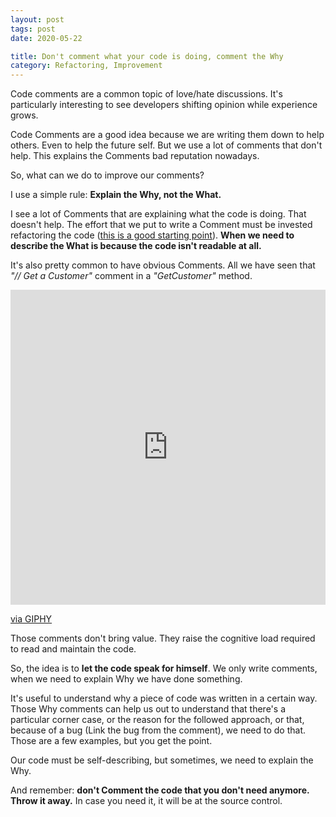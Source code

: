 ```yaml
---
layout: post
tags: post
date: 2020-05-22

title: Don't comment what your code is doing, comment the Why
category: Refactoring, Improvement
---
```


Code comments are a common topic of love/hate discussions. 
It's particularly interesting to see developers shifting opinion while experience grows.

Code Comments are a good idea because we are writing them down to help others. Even to help the future self.
But we use a lot of comments that don't help. This explains the Comments bad reputation nowadays.

So, what can we do to improve our comments?

<!--excerpt-->

I use a simple rule: **Explain the Why, not the What.**

I see a lot of Comments that are explaining what the code is doing. That doesn't help. 
The effort that we put to write a Comment must be invested refactoring the code ([this is a good starting point](https://gsferreira.com/archive/2019/10/a-simple-tip-to-improve-your-code-maintainability-decompose-if-statements-into-methods)). 
**When we need to describe the What is because the code isn't readable at all.**

It's also pretty common to have obvious Comments. All we have seen that _"// Get a Customer"_ comment in a _"GetCustomer"_ method.

<div style="width:100%;height:0;padding-bottom:100%;position:relative;"><iframe src="https://giphy.com/embed/gF8vDz0XAUfIWx9jUW" width="100%" height="100%" style="position:absolute" frameBorder="0" class="giphy-embed" allowFullScreen></iframe></div><p><a href="https://giphy.com/gifs/memecandy-gF8vDz0XAUfIWx9jUW">via GIPHY</a></p>

Those comments don't bring value. They raise the cognitive load required to read and maintain the code.

So, the idea is to **let the code speak for himself**. We only write comments, when we need to explain Why we have done something.

It's useful to understand why a piece of code was written in a certain way. 
Those Why comments can help us out to understand that there's a particular corner case, or the reason for the followed approach, or that, because of a bug (Link the bug from the comment), we need to do that. 
Those are a few examples, but you get the point.

Our code must be self-describing, but sometimes, we need to explain the Why.

And remember: **don't Comment the code that you don't need anymore. Throw it away.** In case you need it, it will be at the source control.